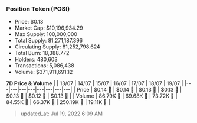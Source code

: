 
  ### Position Token (POSI)
  - Price: $0.13
  - Market Cap: $10,196,934.29
  - Max Supply: 100,000,000
  - Total Supply: 81,271,187.396
  - Circulating Supply: 81,252,798.624
  - Total Burn: 18,388.772
  - Holders: 480,603
  - Transactions: 5,086,438
  - Volume: $371,911,691.12

  **7D Price & Volume**
  | | 13&#x2F;07 | 14&#x2F;07 | 15&#x2F;07 | 16&#x2F;07 | 17&#x2F;07 | 18&#x2F;07 | 19&#x2F;07 |
  |---|---|---|---|---|---|---|---|
  | Price | $0.14 🔻 | $0.14 🚀 | $0.13 🔻 | $0.13 🚀 | $0.13 🔻 | $0.12 🔻 | $0.13 🚀 |
  | Volume | 86.79K 🚀 | 69.68K 🔻 | 73.72K 🚀 | 84.55K 🚀 | 66.37K 🔻 | 250.19K 🚀 | 19.11K 🔻 |

  > updated_at: Jul 19, 2022 6:09 AM

